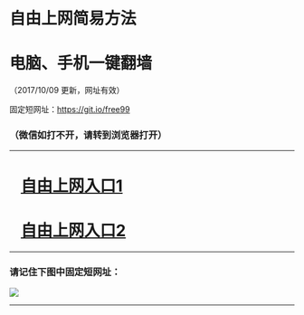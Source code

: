 ﻿# 自由上网简易方法

# 电脑、手机一键翻墙

（2017/10/09 更新，网址有效）

固定短网址：https://git.io/free99

### （微信如打不开，请转到浏览器打开）


***





# &nbsp;&nbsp; <a href="http://ft56419041.fwq-tz-1001.info/fwqtz01.html?t=100900123317 " target="_blank">自由上网入口1</a>
# &nbsp;&nbsp; <a href="http://ft269523331.fwq-tz-1002.info/fwqtz02.html?t=100900119341 " target="_blank">自由上网入口2</a>
***

### 请记住下图中固定短网址：

<img src="https://s3-us-west-2.amazonaws.com/fwq-1001/yjfq-20170905okok.png" /> 


***

